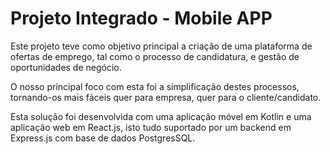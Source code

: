 # Projeto Integrado - Mobile APP

Este projeto teve como objetivo principal a criação de uma plataforma de ofertas de emprego, tal como o processo de candidatura, e gestão de oportunidades de negócio.<p>
O nosso principal foco com esta foi a simplificação destes processos, tornando-os mais fáceis quer para empresa, quer para o cliente/candidato.<p>
Esta solução foi desenvolvida com uma aplicação móvel em Kotlin e uma aplicação web em React.js, isto tudo suportado por um backend em Express.js com base de dados PostgresSQL.

